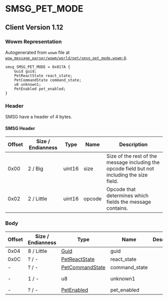 # SMSG_PET_MODE

## Client Version 1.12

### Wowm Representation

Autogenerated from `wowm` file at [`wow_message_parser/wowm/world/pet/smsg_pet_mode.wowm:8`](https://github.com/gtker/wow_messages/tree/main/wow_message_parser/wowm/world/pet/smsg_pet_mode.wowm#L8).
```rust,ignore
smsg SMSG_PET_MODE = 0x017A {
    Guid guid;
    PetReactState react_state;
    PetCommandState command_state;
    u8 unknown1;
    PetEnabled pet_enabled;
}
```
### Header

SMSG have a header of 4 bytes.

#### SMSG Header

| Offset | Size / Endianness | Type   | Name   | Description |
| ------ | ----------------- | ------ | ------ | ----------- |
| 0x00   | 2 / Big           | uint16 | size   | Size of the rest of the message including the opcode field but not including the size field.|
| 0x02   | 2 / Little        | uint16 | opcode | Opcode that determines which fields the message contains.|

### Body

| Offset | Size / Endianness | Type | Name | Description | Comment |
| ------ | ----------------- | ---- | ---- | ----------- | ------- |
| 0x04 | 8 / Little | [Guid](../spec/packed-guid.md) | guid |  |  |
| 0x0C | ? / - | [PetReactState](petreactstate.md) | react_state |  |  |
| - | ? / - | [PetCommandState](petcommandstate.md) | command_state |  |  |
| - | 1 / - | u8 | unknown1 |  | vmangos sets to 0. |
| - | ? / - | [PetEnabled](petenabled.md) | pet_enabled |  |  |

